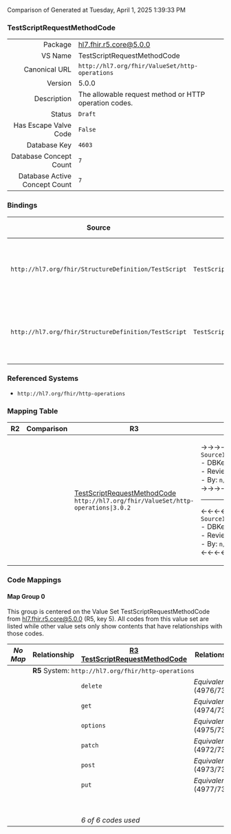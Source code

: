 Comparison of 
Generated at Tuesday, April 1, 2025 1:39:33 PM

### TestScriptRequestMethodCode

|      |     |
| ---: | --- |
| Package | hl7.fhir.r5.core@5.0.0 |
| VS Name | TestScriptRequestMethodCode |
| Canonical URL | `http://hl7.org/fhir/ValueSet/http-operations` |
| Version | 5.0.0 |
| Description | The allowable request method or HTTP operation codes. |
| Status | `Draft` |
| Has Escape Valve Code | `False` |
| Database Key | `4603` |
| Database Concept Count | `7` |
| Database Active Concept Count | `7` |
### Bindings

| Source | Element | Binding | Strength | Element Short |
| ------ | ------- | ------- | -------- | ------------- |
| `http://hl7.org/fhir/StructureDefinition/TestScript` | `TestScript.setup.action.operation.method` | `http://hl7.org/fhir/ValueSet/http-operations\|5.0.0` | `Required` | delete \| get \| options \| patch \| post \| put \| head |
| `http://hl7.org/fhir/StructureDefinition/TestScript` | `TestScript.setup.action.assert.requestMethod` | `http://hl7.org/fhir/ValueSet/http-operations\|5.0.0` | `Required` | delete \| get \| options \| patch \| post \| put \| head |

### Referenced Systems

* `http://hl7.org/fhir/http-operations`
### Mapping Table

| R2 | Comparison | R3 | Comparison | R4 | Comparison | R4B | Comparison | R5
| --- | --- | --- | --- | --- | --- | --- | --- | ---
| | | [TestScriptRequestMethodCode](/docs/R3/ValueSets/TestScriptRequestMethodCode.md)<br/> `http://hl7.org/fhir/ValueSet/http-operations\|3.0.2` | →→→→→→→<br/>`SourceIsNarrowerThanTarget`<br/>- DBKey: `535`<br/>- Reviewed: `n/a`<br/>- By: `n/a`<br/>→→→→→→→<hr/>←←←←←←←<br/>`SourceIsBroaderThanTarget`<br/>- DBKey: `757`<br/>- Reviewed: `n/a`<br/>- By: `n/a`<br/>←←←←←←←| [TestScriptRequestMethodCode](/docs/R4/ValueSets/TestScriptRequestMethodCode.md)<br/> `http://hl7.org/fhir/ValueSet/http-operations\|4.0.1` | →→→→→→→<br/>`Equivalent`<br/>- DBKey: `1535`<br/>- Reviewed: `n/a`<br/>- By: `n/a`<br/>→→→→→→→<hr/>←←←←←←←<br/>`Equivalent`<br/>- DBKey: `1536`<br/>- Reviewed: `n/a`<br/>- By: `n/a`<br/>←←←←←←←| [TestScriptRequestMethodCode](/docs/R4B/ValueSets/TestScriptRequestMethodCode.md)<br/> `http://hl7.org/fhir/ValueSet/http-operations\|4.3.0` | →→→→→→→<br/>`Equivalent`<br/>- DBKey: `1018`<br/>- Reviewed: `n/a`<br/>- By: `n/a`<br/>→→→→→→→<hr/>←←←←←←←<br/>`Equivalent`<br/>- DBKey: `1279`<br/>- Reviewed: `n/a`<br/>- By: `n/a`<br/>←←←←←←←| [TestScriptRequestMethodCode](/docs/R5/ValueSets/TestScriptRequestMethodCode.md)<br/> `http://hl7.org/fhir/ValueSet/http-operations\|5.0.0` 

### Code Mappings


#### Map Group 0

This group is centered on the Value Set TestScriptRequestMethodCode from hl7.fhir.r5.core@5.0.0 (R5, key 5).
All codes from this value set are listed while other value sets only show contents that have relationships with those codes.

| *No Map* | Relationship | [R3 TestScriptRequestMethodCode](/docs/R3/ValueSets/TestScriptRequestMethodCode.md)| Relationship | [R4 TestScriptRequestMethodCode](/docs/R4/ValueSets/TestScriptRequestMethodCode.md)| Relationship | [R4B TestScriptRequestMethodCode](/docs/R4B/ValueSets/TestScriptRequestMethodCode.md)| Relationship | R5 TestScriptRequestMethodCode
| --- | --- | --- | --- | --- | --- | --- | --- | ---
| <td colspan="8">**R5** System: `http://hl7.org/fhir/http-operations`
| | | `delete`| _Equivalent_ <br/>(4976/7316)| `delete`| _Equivalent_ <br/>(16164/16165)| `delete`| _Equivalent_ <br/>(9561/11901)| **`delete`**
| | | `get`| _Equivalent_ <br/>(4974/7317)| `get`| _Equivalent_ <br/>(16166/16167)| `get`| _Equivalent_ <br/>(9559/11899)| **`get`**
| | | `options`| _Equivalent_ <br/>(4975/7319)| `options`| _Equivalent_ <br/>(16168/16169)| `options`| _Equivalent_ <br/>(9560/11900)| **`options`**
| | | `patch`| _Equivalent_ <br/>(4972/7320)| `patch`| _Equivalent_ <br/>(16170/16171)| `patch`| _Equivalent_ <br/>(9556/11896)| **`patch`**
| | | `post`| _Equivalent_ <br/>(4973/7321)| `post`| _Equivalent_ <br/>(16172/16173)| `post`| _Equivalent_ <br/>(9558/11898)| **`post`**
| | | `put`| _Equivalent_ <br/>(4977/7322)| `put`| _Equivalent_ <br/>(16174/16175)| `put`| _Equivalent_ <br/>(9562/11902)| **`put`**
| | | | | `head`| _Equivalent_ <br/>(16176/16177)| `head`| _Equivalent_ <br/>(9557/11897)| **`head`**
| | | *6 of 6 codes used* | | *7 of 7 codes used* | | *7 of 7 codes used* | | *7 of 7 codes used* 


